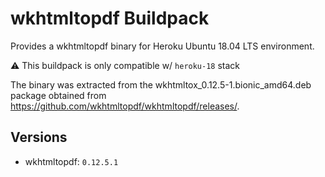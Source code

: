 # wkhtmltopdf Buildpack

Provides a wkhtmltopdf binary for Heroku Ubuntu 18.04 LTS environment.

:warning: This buildpack is only compatible w/ `heroku-18` stack

The binary was extracted from the wkhtmltox_0.12.5-1.bionic_amd64.deb package obtained from https://github.com/wkhtmltopdf/wkhtmltopdf/releases/.

## Versions

* wkhtmltopdf: `0.12.5.1`

[0]: http://devcenter.heroku.com/articles/buildpacks
[1]: http://wkhtmltopdf.org/
